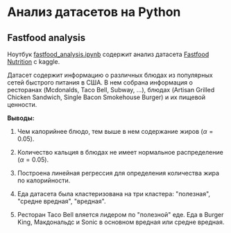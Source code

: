 # Анализ датасетов на Python

## Fastfood analysis
Ноутбук [fastfood_analysis.ipynb](./fastfood_analysis.ipynb) содержит анализ датасета [Fastfood Nutrition](https://www.kaggle.com/datasets/ulrikthygepedersen/fastfood-nutrition) с kaggle.

Датасет содержит информацию о различных блюдах из популярных сетей быстрого питания в США. 
В нем собрана информация о ресторанах (Mcdonalds, Taco Bell, Subway, ...), блюдах (Artisan Grilled Chicken Sandwich, Single Bacon Smokehouse Burger) и их пищевой ценности. 

**Выводы:**

1) Чем калорийнее блюдо, тем выше в нем содержание жиров ($\alpha = 0.05$).

2) Количество кальция в блюдах не имеет нормальное распределение ($\alpha = 0.05$).

3) Построена линейная регрессия для определения количества жира по калорийности.

4) Еда датасета была кластеризована на три кластера: "полезная", "средне вредная", "вредная".

5) Ресторан Taco Bell вляется лидером по "полезной" еде. Еда в Burger King, Макдональдс и Sonic в основном вредная или средне вредная. 
